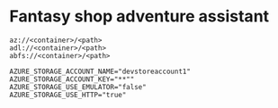 # Fantasy shop adventure assistant


```
az://<container>/<path>
adl://<container>/<path>
abfs://<container>/<path>
```

```
AZURE_STORAGE_ACCOUNT_NAME="devstoreaccount1" 
AZURE_STORAGE_ACCOUNT_KEY="**""
AZURE_STORAGE_USE_EMULATOR="false"
AZURE_STORAGE_USE_HTTP="true"
```